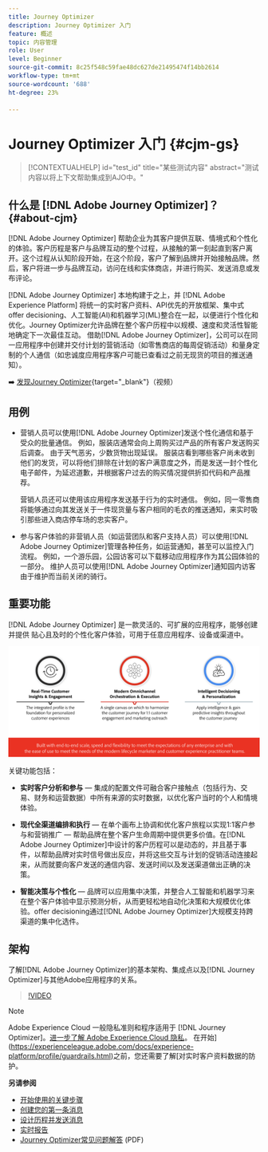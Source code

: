 ```yaml
---
title: Journey Optimizer
description: Journey Optimizer 入门
feature: 概述
topic: 内容管理
role: User
level: Beginner
source-git-commit: 8c25f548c59fae48dc627de21495474f14bb2614
workflow-type: tm+mt
source-wordcount: '688'
ht-degree: 23%

---
```


# Journey Optimizer 入门 {#cjm-gs}

>[!CONTEXTUALHELP]
>id="test_id"
>title="某些测试内容"
>abstract="测试内容以将上下文帮助集成到AJO中。"

## 什么是 [!DNL Adobe Journey Optimizer]？{#about-cjm}

[!DNL Adobe Journey Optimizer] 帮助企业为其客户提供互联、情境式和个性化的体验。客户历程是客户与品牌互动的整个过程，从接触的第一刻起直到客户离开。这个过程从认知阶段开始，在这个阶段，客户了解到品牌并开始接触品牌。然后，客户将进一步与品牌互动，访问在线和实体商店，并进行购买、发送消息或发布评论。

[!DNL Adobe Journey Optimizer] 本地构建于之上，并 [!DNL Adobe Experience Platform] 将统一的实时客户资料、API优先的开放框架、集中式offer decisioning、人工智能(AI)和机器学习(ML)整合在一起，以便进行个性化和优化。Journey Optimizer允许品牌在整个客户历程中以规模、速度和灵活性智能地确定下一次最佳互动。 借助[!DNL Adobe Journey Optimizer]，公司可以在同一应用程序中创建并交付计划的营销活动（如零售商店的每周促销活动）和量身定制的个人通信（如忠诚度应用程序客户可能已查看过之前无现货的项目的推送通知）。

➡️ [发现Journey Optimizer](https://experienceleague.adobe.com/docs/journey-optimizer-learn/tutorials/introduction-to-journey-optimizer/introduction.html){target=&quot;_blank&quot;}（视频）


## 用例

* 营销人员可以使用[!DNL Adobe Journey Optimizer]发送个性化通信和基于受众的批量通信。 例如，服装店通常会向上周购买过产品的所有客户发送购买后调查。 由于天气恶劣，少数货物出现延误。 服装店看到哪些客户尚未收到他们的发货，可以将他们排除在计划的客户满意度之外，而是发送一封个性化电子邮件，为延迟道歉，并根据客户过去的购买情况提供折扣代码和产品推荐。

   营销人员还可以使用该应用程序发送基于行为的实时通信。 例如，同一零售商将能够通过向其发送关于一件现货量与客户相同的毛衣的推送通知，来实时吸引那些进入商店停车场的忠实客户。

* 参与客户体验的非营销人员（如运营团队和客户支持人员）可以使用[!DNL Adobe Journey Optimizer]管理各种任务，如运营通知，甚至可以监控入门流程。 例如，一个游乐园，公园访客可以下载移动应用程序作为其公园体验的一部分。 维护人员可以使用[!DNL Adobe Journey Optimizer]通知园内访客由于维护而当前关闭的骑行。

## 重要功能

[!DNL Adobe Journey Optimizer] 是一款灵活的、可扩展的应用程序，能够创建并提供
贴心且及时的个性化客户体验，可用于任意应用程序、设备或渠道中。

![](assets/ajo-capabilities.png)

关键功能包括：

* **实时客户分析和参与**  — 集成的配置文件可融合客户接触点（包括行为、交易、财务和运营数据）中所有来源的实时数据，以优化客户当时的个人和情境体验。

* **现代全渠道编排和执行**  — 在单个画布上协调和优化客户旅程以实现1:1客户参与和营销推广 — 帮助品牌在整个客户生命周期中提供更多价值。在[!DNL Adobe Journey Optimizer]中设计的客户历程可以是动态的，并且基于事件，以帮助品牌对实时信号做出反应，并将这些交互与计划的促销活动连接起来，从而就要向客户发送的通信内容、发送时间以及发送渠道做出正确的决策。

* **智能决策与个性化**  — 品牌可以应用集中决策，并整合人工智能和机器学习来在整个客户体验中显示预测分析，从而更轻松地自动化决策和大规模优化体验。offer decisioning通过[!DNL Adobe Journey Optimizer]大规模支持跨渠道的集中化选件。

## 架构

了解[!DNL Adobe Journey Optimizer]的基本架构、集成点以及[!DNL Journey Optimizer]与其他Adobe应用程序的关系。

>[!VIDEO](https://video.tv.adobe.com/v/334205?quality=12)


>[!NOTE]
>
> Adobe Experience Cloud 一般隐私准则和程序适用于 [!DNL Journey Optimizer]。[进一步了解 Adobe Experience Cloud 隐私](https://www.adobe.com/cn/privacy/experience-cloud.html)。
> 在开始](https://experienceleague.adobe.com/docs/experience-platform/profile/guardrails.html)之前，您还需要了解[对实时客户资料数据的防护。


**另请参阅**

* [开始使用的关键步骤](quick-start.md)
* [创建您的第一条消息](get-started-content.md)
* [设计历程并发送消息](building-journeys/journey-gs.md)
* [实时报告](reports/live-report.md)
* [Journey Optimizer常见问题解答](assets/do-not-localize/AJO-FAQ.pdf) (PDF)
